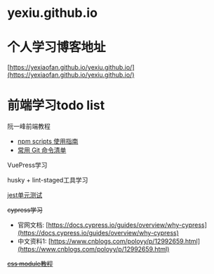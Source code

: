 # yexiu.github.io

# 个人学习博客地址

[https://yexiaofan.github.io/yexiu.github.io/](https://yexiaofan.github.io/yexiu.github.io/)

# 前端学习todo list

阮一峰前端教程

- [npm scripts 使用指南](http://www.ruanyifeng.com/blog/2016/10/npm_scripts.html)
- [常用 Git 命令清单](http://www.ruanyifeng.com/blog/2015/12/git-cheat-sheet.html)

VuePress学习

husky + lint-staged工具学习

[jest单元测试](https://jestjs.io/zh-Hans/docs/getting-started)

~~cypress学习~~

   * 官网文档: [https://docs.cypress.io/guides/overview/why-cypress](https://docs.cypress.io/guides/overview/why-cypress)
   * 中文资料1: [https://www.cnblogs.com/poloyy/p/12992659.html](https://www.cnblogs.com/poloyy/p/12992659.html)
 
~~[css module教程](https://www.ruanyifeng.com/blog/2016/06/css_modules.html)~~
